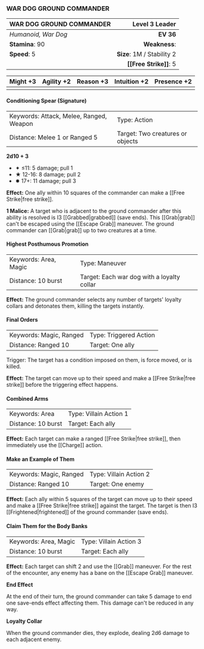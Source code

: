 ### WAR DOG GROUND COMMANDER

| WAR DOG GROUND COMMANDER |         **Level 3 Leader** |
| :----------------------- | -------------------------: |
| *Humanoid, War Dog*      |                  **EV 36** |
| **Stamina**: 90          |              **Weakness**: |
| **Speed**: 5             | **Size**: 1M / Stability 2 |
|                          |     **[[Free Strike]]**: 5 |

| **Might** +3 | **Agility** +2 | **Reason** +3 | **Intuition** +2 | **Presence** +2 |
| ------------ | -------------- | ------------- | ---------------- | --------------- |
|              |                |               |                  |                 |

#### Conditioning Spear (Signature)

|                                         |                                  |
| :-------------------------------------- | :------------------------------- |
| Keywords: Attack, Melee, Ranged, Weapon | Type: Action                     |
| Distance: Melee 1 or Ranged 5           | Target: Two creatures or objects |

**2d10 + 3**

- ✦ ≤11: 5 damage; pull 1
- ★ 12-16: 8 damage; pull 2
- ✸ 17+: 11 damage; pull 3

**Effect:** One ally within 10 squares of the commander can make a [[Free Strike|free strike]].

**1 Malice:** A target who is adjacent to the ground commander after this ability is resolved is I3 [[Grabbed|grabbed]] (save ends). This [[Grab|grab]] can't be escaped using the [[Escape Grab]] maneuver. The ground commander can [[Grab|grab]] up to two creatures at a time.

#### Highest Posthumous Promotion

|                       |                                            |
| :-------------------- | :----------------------------------------- |
| Keywords: Area, Magic | Type: Maneuver                             |
| Distance: 10 burst    | Target: Each war dog with a loyalty collar |

**Effect:** The ground commander selects any number of targets' loyalty collars and detonates them, killing the targets instantly.

#### Final Orders

|                         |                        |
| :---------------------- | :--------------------- |
| Keywords: Magic, Ranged | Type: Triggered Action |
| Distance: Ranged 10     | Target: One ally       |

Trigger: The target has a condition imposed on them, is force moved, or is killed.

**Effect:** The target can move up to their speed and make a [[Free Strike|free strike]] before the triggering effect happens.

#### Combined Arms

|                    |                        |
| :----------------- | :--------------------- |
| Keywords: Area     | Type: Villain Action 1 |
| Distance: 10 burst | Target: Each ally      |

**Effect:** Each target can make a ranged [[Free Strike|free strike]], then immediately use the [[Charge]] action.

#### Make an Example of Them

|                         |                        |
| :---------------------- | :--------------------- |
| Keywords: Magic, Ranged | Type: Villain Action 2 |
| Distance: Ranged 10     | Target: One enemy      |

**Effect:** Each ally within 5 squares of the target can move up to their speed and make a [[Free Strike|free strike]] against the target. The target is then I3 [[Frightened|frightened]] of the ground commander (save ends).

#### Claim Them for the Body Banks

|                       |                        |
| :-------------------- | :--------------------- |
| Keywords: Area, Magic | Type: Villain Action 3 |
| Distance: 10 burst    | Target: Each ally      |

**Effect:** Each target can shift 2 and use the [[Grab]] maneuver. For the rest of the encounter, any enemy has a bane on the [[Escape Grab]] maneuver.

**End Effect**

At the end of their turn, the ground commander can take 5 damage to end one save-ends effect affecting them. This damage can't be reduced in any way.

**Loyalty Collar**

When the ground commander dies, they explode, dealing 2d6 damage to each adjacent enemy.
